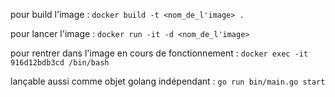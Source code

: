 pour build l'image : `docker build -t <nom_de_l'image> .`
<!-- docker build -t soceng-ai-server . -->
pour lancer l'image : `docker run -it -d <nom_de_l'image>`
<!-- docker run -it -d soceng-ai-server -->
pour rentrer dans l'image en cours de fonctionnement : `docker exec -it 916d12bdb3cd /bin/bash`

lançable aussi comme objet golang indépendant : `go run bin/main.go start`